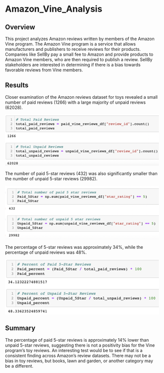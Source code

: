 # Amazon_Vine_Analysis

## Overview

This project analyzes Amazon reviews written by members of the Amazon Vine program. The Amazon Vine program is a service that allows manufacturers and publishers to receive reviews for their products. Companies like SellBy pay a small fee to Amazon and provide products to Amazon Vine members, who are then required to publish a review. SellBy stakeholders are interested in determining if there is a bias towards favorable reviews from Vine members. 

## Results 

Closer examination of the Amazon reviews dataset for toys revealed a small number of paid reviews (1266) with a large majority of unpaid reviews (62028). 

![](https://github.com/AB3478/Amazon_Vine_Analysis/blob/343a3223d38a855f78e263d12dc85956e9c1a50a/Resources/Total_Reviews.png)

The number of paid 5-star reviews (432) was also significantly smaller than the number of unpaid 5-star reviews (29982). 

![](https://github.com/AB3478/Amazon_Vine_Analysis/blob/343a3223d38a855f78e263d12dc85956e9c1a50a/Resources/Total_5Star.png)

The percentage of 5-star reviews was approximately 34%, while the percentage of unpaid reviews was 48%.

![](https://github.com/AB3478/Amazon_Vine_Analysis/blob/343a3223d38a855f78e263d12dc85956e9c1a50a/Resources/Percent_5Star.png)

## Summary 

The percentage of paid 5-star reviews is approximately 14% lower than unpaid 5-star reviews, suggesting there is not a positivity bias for the Vine program’s toy reviews. An interesting test would be to see if that is a consistent finding across Amazon’s review datasets. There may not be a bias in toy reviews, but books, lawn and garden, or another category may be a different.

